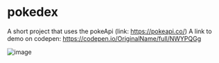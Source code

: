 # pokedex
A short project that uses the pokeApi (link: https://pokeapi.co/)
A link to demo on codepen: https://codepen.io/OriginalName/full/NWYPQGg

![image](https://user-images.githubusercontent.com/29523551/176890103-f7caf44c-1508-46ce-84cb-b65f32cf5b9a.png)
